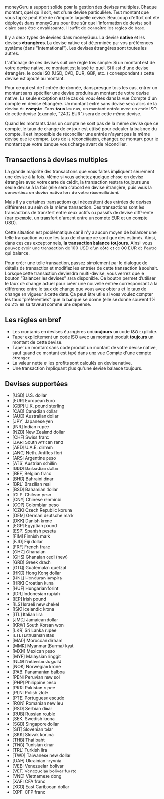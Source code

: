 moneyGuru a support solide pour la gestion des devises multiples. Chaque montant, quel qu'il soit, est d'une devise particulière. Tout montant que vous tapez peut être de n'importe laquelle devise. Beaucoup d'effort ont été déployés dans moneyGuru pour être sûr que l'information de devise soit claire sans être envahissante. Il suffit de connaître les règles de base.

Il y a deux types de devises dans moneyGuru. La devise **native** et les devises **étrangères**. La devise native est déterminée par vos préférences système (dans "International"). Les devises étrangères sont toutes les autres.

L'affichage de ces devises suit une règle très simple: Si un montant est de votre devise native, ce montant est laissé tel quel. Si il est d'une devise étrangère, le code ISO (USD, CAD, EUR, GBP, etc..) correspondant à cette devise est ajouté au montant.

Pour ce qui est de l'entrée de donnée, dans presque tous les cas, entrer un montant sans spécifier une devise produira un montant de votre devise native. La seule exception est le cas où vous êtes dans la vue Compte d'un compte en devise étrangère. Un montant entré sans devise sera alors de la devise du **compte**. Dans **tous** les cas, un montant entrée avec un code ISO de cette devise (exemple, "24.12 EUR") sera de cette même devise.

Quand les montants dans un compte ne sont pas de la même devise que ce compte, le taux de change de ce jour est utilisé pour calculer la balance du compte. Il est impossible de réconcilier une entrée n'ayant pas la même devise que le compte. Lors de la réconciliation, changez ce montant pour le montant que votre banque vous charge avant de réconcilier.

Transactions à devises multiples
-----

La grande majorité des transactions que vous faites impliquent seulement une devise à la fois. Même si vous achetez quelque chose en devise étrangère avec votre carte de crédit, la transaction restera toujours une seule devise à la fois (elle sera d'abord en devise étrangère, puis vous la convertirez en devise native lors de votre réconciliation).

Mais il y a certaines transactions qui nécessitent des entrées de devises différentes au sein de la même transaction. Ces transactions sont les transactions de transfert entre deux actifs ou passifs de devise différente (par exemple, un transfert d'argent entre un compte EUR et un compte USD). 

Cette situation est problématique car il n'y a aucun moyen de balancer une telle transaction vu que les taux de change ne sont que des estimés. Ainsi, dans ces cas exceptionnels, **la transaction balance toujours**. Ainsi, vous pouvez avoir une transaction de 100 USD d'un côté et de 80 EUR de l'autre qui balance.

Pour créer une telle transaction, passez simplement par le dialogue de détails de transaction et modifiez les entrées de cette transaction à souhait. Lorsque cette transaction deviendra multi-devise, vous verrez que le bouton "Balancer les devises" sera disponible. Ce bouton permet d'utiliser le taux de change actuel pour créer une nouvelle entrée correspondant à la différence entre le taux de change que vous avez obtenu et le taux de change en vigueur à cette date. Ça peut être utile si vous voulez compter les taux "préférentiels" que la banque se donne (elle se donne souvent 1% ou 2% en sa faveur) comme une dépense.

Les règles en bref
-----

* Les montants en devises étrangères ont **toujours** un code ISO explicite.
* Taper explicitement un code ISO avec un montant produit **toujours** un montant de cette devise.
* Taper un montant sans code produit un montant de votre devise native, sauf quand ce montant est tapé dans une vue Compte d'une compte étranger.
* La valeur nette et les profits sont calculés en devise native.
* Une transaction impliquant plus qu'une devise balance toujours.

Devises supportées
-----

* [USD] U.S. dollar
* [EUR] European Euro
* [GBP] U.K. pound sterling
* [CAD] Canadian dollar
* [AUD] Australian dollar
* [JPY] Japanese yen
* [INR] Indian rupee
* [NZD] New Zealand dollar
* [CHF] Swiss franc
* [ZAR] South African rand
* [AED] U.A.E. dirham
* [ANG] Neth. Antilles flori
* [ARS] Argentine peso
* [ATS] Austrian schillin
* [BBD] Barbadian dollar
* [BEF] Belgian franc
* [BHD] Bahraini dinar
* [BRL] Brazilian real
* [BSD] Bahamian dollar
* [CLP] Chilean peso
* [CNY] Chinese renminbi
* [COP] Colombian peso
* [CZK] Czech Republic koruna
* [DEM] German deutsche mark
* [DKK] Danish krone
* [EGP] Egyptian pound
* [ESP] Spanish peseta
* [FIM] Finnish mark
* [FJD] Fiji dollar
* [FRF] French franc
* [GHC] Ghanaian
* [GHS] Ghanaian cedi (new)
* [GRD] Greek drach
* [GTQ] Guatemalan quetzal
* [HKD] Hong Kong dollar
* [HNL] Honduran lempira
* [HRK] Croatian kuna
* [HUF] Hungarian forint
* [IDR] Indonesian rupiah
* [IEP] Irish pound
* [ILS] Israeli new shekel
* [ISK] Icelandic krona
* [ITL] Italian lira
* [JMD] Jamaican dollar
* [KRW] South Korean won
* [LKR] Sri Lanka rupee
* [LTL] Lithuanian litas
* [MAD] Moroccan dirham
* [MMK] Myanmar (Burma) kyat
* [MXN] Mexican peso
* [MYR] Malaysian ringgit
* [NLG] Netherlands guild
* [NOK] Norwegian krone
* [PAB] Panamanian balboa
* [PEN] Peruvian new sol
* [PHP] Philippine peso
* [PKR] Pakistan rupee
* [PLN] Polish zloty
* [PTE] Portuguese escudo
* [RON] Romanian new leu
* [RSD] Serbian dinar
* [RUB] Russian rouble
* [SEK] Swedish krona
* [SGD] Singapore dollar
* [SIT] Slovenian tolar
* [SKK] Slovak koruna
* [THB] Thai baht
* [TND] Tunisian dinar
* [TRL] Turkish lira
* [TWD] Taiwanese new dollar
* [UAH] Ukrainian hryvnia
* [VEB] Venezuelan bolivar
* [VEF] Venezuelan bolivar fuerte
* [VND] Vietnamese dong
* [XAF] CFA franc
* [XCD] East Caribbean dollar
* [XPF] CFP franc
